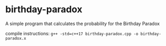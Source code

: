 # birthday-paradox
A simple program that calculates the probability for the Birthday Paradox

compile instructions:
`g++ -std=c++17 birthday-paradox.cpp -o birthday-paradox.x`
